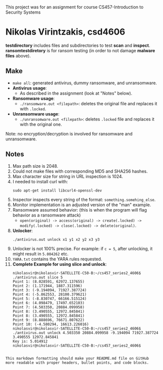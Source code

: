 This project was for an assignment for course CS457-Introduction to Security Systems

# Nikolas Virintzakis, csd4606

**testdirectory** includes files and subdirectories to test **scan** and **inspect**. **ransomtestdiretory** is for ransom testing (in order to not damage **malware files** above).

## Make
- `make all`: generated antivirus, dummy ransomware, and unransomware.
- **Antivirus usage**:
  - As described in the assignment (look at "Notes" below).
- **Ransomware usage**:
  - `./ransomware.out <filepath>`: deletes the original file and replaces it with `.locked`.
- **Unransomware usage**:
  - `./unransomware.out <filepath>`: deletes `.locked` file and replaces it with the original one.

Note: no encryption/decryption is involved for ransomware and unransomware.

## Notes
1. Max path size is 2048.
2. Could not make files with corresponding MD5 and SHA256 hashes.
3. Max character size for string in URL inspection is 1024.
4. I needed to install curl with:
   ```
   sudo apt-get install libcurl4-openssl-dev
   ```
5. Inspector inspects every string of the format: `something.somehing_else`.
6. Monitor implementation is an adjusted version of the "man" example.
7. Ransomware assumed behavior: (this is when the program will flag behavior as a ransomware attack)
   - `open(original) -> access(original) -> create(.locked) -> modify(.locked) -> close(.locked) -> delete(original)`.
8. **Unlocker**:
   ```
   ./antivirus.out unlock x1 y1 x2 y2 x3 y3
   ```
9. Unlocker is not 100% precise. For example: if `c = 5`, after unlocking, it might result in `5.004262` etc.
10. `YARA.txt` contains the YARA rules requested.
11. **Complete Example for using slice and unlock**:
    ```
    nikolasvir@nikolasvir-SATELLITE-C50-B:~/cs457_series2_4606$ ./antivirus.out slice 5
    Point 1: (8.028591, 62972.137655)
    Point 2: (1.171944, 1887.311596)
    Point 3: (-9.194094, 71927.387724)
    Point 4: (-5.862553, 28100.379621)
    Point 5: (-8.830747, 66166.515124)
    Point 6: (4.098479, 17497.652103)
    Point 7: (4.503350, 20884.099958)
    Point 8: (3.490555, 12972.845841)
    Point 8: (3.490555, 12972.845841)
    Point 9: (8.888696, 76671.807622)
    Point 10: (-4.580294, 16613.226016)
    nikolasvir@nikolasvir-SATELLITE-C50-B:~/cs457_series2_4606$ ./antivirus.out unlock 4.503350 20884.099958 -9.194094 71927.387724 3.490555 12972.845841
    Key is: 5.014912
    nikolasvir@nikolasvir-SATELLITE-C50-B:~/cs457_series2_4606$
    ```
```

This markdown formatting should make your README.md file on GitHub more readable with proper headers, bullet points, and code blocks.
